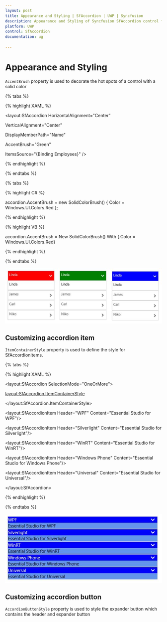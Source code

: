 ```yaml
---
layout: post
title: Appearance and Styling | SfAccordion | UWP | Syncfusion
description: Appearance and Styling of Syncfusion SfAccordion control for UWP
platform: UWP
control: SfAccordion
documentation: ug

---
```


# Appearance and Styling

`AccentBrush` property is used to decorate the hot spots of a control with a solid color

{% tabs %}

{% highlight XAML %}

<layout:SfAccordion HorizontalAlignment="Center"

VerticalAlignment="Center"            

DisplayMemberPath="Name" 

AccentBrush="Green"

ItemsSource="{Binding Employees}" />

{% endhighlight %}

{% endtabs %}

{% tabs %}

{% highlight C# %}

accordion.AccentBrush = new SolidColorBrush() { Color = Windows.UI.Colors.Red };

{% endhighlight %}

{% highlight VB %}

accordion.AccentBrush = New SolidColorBrush() With {.Color = Windows.UI.Colors.Red}

{% endhighlight %}

{% endtabs %}

![](Appearence-and-Styling-images/appearence-and-styling-img1.jpeg)


## Customizing accordion item

`ItemContainerStyle` property is used to define the style for SfAccordionItems.

{% tabs %}

{% highlight XAML %}

<layout:SfAccordion SelectionMode="OneOrMore">

<layout:SfAccordion.ItemContainerStyle>

<Style TargetType="layout:SfAccordionItem">

<Setter Property="Background" Value="CornflowerBlue"/>

</Style>

</layout:SfAccordion.ItemContainerStyle>

<layout:SfAccordionItem Header="WPF"
                        Content="Essential Studio for WPF"/>

<layout:SfAccordionItem Header="Silverlight"
                        Content="Essential Studio for Silverlight"/>
						
<layout:SfAccordionItem Header="WinRT"
                        Content="Essential Studio for WinRT"/>
						
<layout:SfAccordionItem Header="Windows Phone"
                        Content="Essential Studio for Windows Phone"/>
						
<layout:SfAccordionItem Header="Universal"
                        Content="Essential Studio for Universal"/>
						
</layout:SfAccordion>

{% endhighlight %}

{% endtabs %}

![](Appearence-and-Styling-images/appearence-and-styling-img2.jpeg)

## Customizing accordion button

`AccordionButtonStyle` property is used to style the expander button which contains the header and expander button

